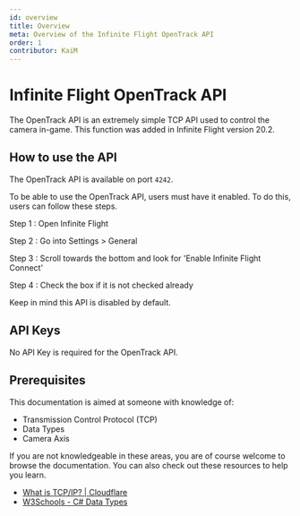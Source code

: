 ```yaml
---
id: overview
title: Overview
meta: Overview of the Infinite Flight OpenTrack API
order: 1
contributor: KaiM
---
```


# Infinite Flight OpenTrack API

The OpenTrack API is an extremely simple TCP API used to control the camera in-game. This function was added in Infinite Flight version 20.2.

## How to use the API

The OpenTrack API is available on port `4242`.

To be able to use the OpenTrack API, users must have it enabled. To do this, users can follow these steps.

Step 1
: Open Infinite Flight

Step 2
: Go into Settings > General

Step 3
: Scroll towards the bottom and look for 'Enable Infinite Flight Connect'

Step 4
: Check the box if it is not checked already

Keep in mind this API is disabled by default.

## API Keys

No API Key is required for the OpenTrack API.

## Prerequisites

This documentation is aimed at someone with knowledge of:

- Transmission Control Protocol (TCP)
- Data Types
- Camera Axis

If you are not knowledgeable in these areas, you are of course welcome to browse the documentation. You can also check out these resources to help you learn.

- [What is TCP/IP? | Cloudflare](https://www.cloudflare.com/learning/ddos/glossary/tcp-ip/)
- [W3Schools - C# Data Types](https://www.w3schools.com/cs/cs_data_types.asp)